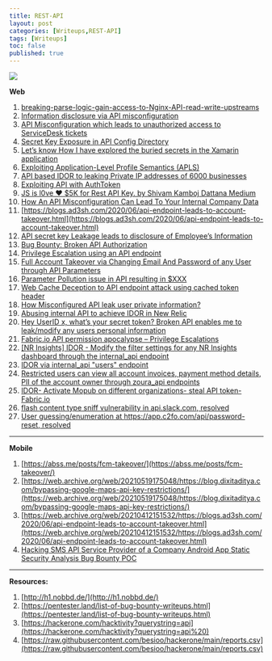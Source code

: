 ```yaml
---
title: REST-API
layout: post
categories: [Writeups,REST-API]
tags: [Writeups]
toc: false
published: true
---
```


![](https://i.imgur.com/tj2Wh0I.png)

**Web**

1. [breaking-parse-logic-gain-access-to-Nginx-API-read-write-upstreams](https://zoidsec.medium.com/breaking-parse-logic-gain-access-to-nginx-api-read-write-upstreams-1cb062aa44ca)
2. [Information disclosure via API misconfiguration](https://rizwansiddiqu1.medium.com/information-disclosure-via-api-misconfiguration-c05ed327f9d2)
3. [API Misconfiguration which leads to unauthorized access to ServiceDesk tickets](https://noobx.in/blogs/API-Misconfiguration-which-leads-to-unauthorized-access-to-servicedesk-tickets)
4. [Secret Key Exposure in API Config Directory](https://ahmdhalabi.medium.com/secret-key-exposure-in-api-config-directory-79cf7e7b976)
5. [Let’s know How I have explored the buried secrets in the Xamarin application](https://secureitmania.medium.com/lets-know-how-i-have-explored-the-buried-secrets-in-xamarin-application-d6b8c5609c87)
6. [Exploiting Application-Level Profile Semantics (APLS)](https://niemand.com.ar/2021/01/08/exploiting-application-level-profile-semantics-apls-from-spring-data-rest/)
7. [API based IDOR to leaking Private IP addresses of 6000 businesses](https://rafi-ahamed.medium.com/api-based-idor-to-leaking-private-ip-address-of-6000-businesses-6bc085ac6a6f)
8. [Exploiting API with AuthToken](https://rafi-ahamed.medium.com/exploiting-api-with-authtoken-3bea7b1fb6a9)
9. [JS is l0ve ❤️ $5K for Rest API Key. by Shivam Kamboj Dattana Medium](https://sechunter.medium.com/js-is-love-%EF%B8%8F-ca393a4849e9)
10. [How An API Misconfiguration Can Lead To Your Internal Company Data](https://www.secjuice.com/api-misconfiguration-data-breach/)
11. [https://blogs.ad3sh.com/2020/06/api-endpoint-leads-to-account-takeover.html](https://blogs.ad3sh.com/2020/06/api-endpoint-leads-to-account-takeover.html)
12. [API secret key Leakage leads to disclosure of Employee’s Information](https://medium.com/@spade.com/api-secret-key-leakage-leads-to-disclosure-of-employees-information-5ca4ce17e1ce)
13. [Bug Bounty: Broken API Authorization](https://medium.com/@th3hidd3nmist/bug-bounty-broken-api-authorization-d30c940ccb42)
14. [Privilege Escalation using an API endpoint](https://medium.com/@ronak_9889/privilege-escalation-using-api-endpoint-fce841caaff3)
15. [Full Account Takeover via Changing Email And Password of any User through API Parameters](https://medium.com/@adeshkolte/full-account-takeover-changing-email-and-password-of-any-user-through-api-parameters-3d527ab27240)
16. [Parameter Pollution issue in API resulting in $XXX](https://smaranchand.com.np/2019/06/parameter-pollution-issue-in-api-resulting-xxx/)
17. [Web Cache Deception to API endpoint attack using cached token header](https://medium.com/@kunal94/web-cache-deception-to-api-endpoint-attack-using-cached-token-header-b01a604a5ccd)
18. [How Misconfigured API leak user private information?](https://medium.com/@Skylinearafat/how-misconfigured-api-leaked-user-private-information-e3e8c13e52e4)
19. [Abusing internal API to achieve IDOR in New Relic](https://www.jonbottarini.com/2018/01/02/abusing-internal-api-to-achieve-idor-in-new-relic/)
20. [Hey UserID x, what’s your secret token? Broken API enables me to leak/modify any users personal information](https://medium.com/@zseano/fun-with-mobile-apps-broken-api-leads-to-leak-of-millions-of-personal-information-e7eb0b9dcce7)
21. [Fabric.io API permission apocalypse – Privilege Escalations](https://wesecureapp.com/blog/fabric-io-api-permission-apocalypse-privilege-escalations/)
22. [[NR Insights] IDOR - Modify the filter settings for any NR Insights dashboard through the internal_api endpoint](https://hackerone.com/reports/459443)
23. [IDOR via internal_api "users" endpoint](https://hackerone.com/reports/349291)
24. [Restricted users can view all account invoices, payment method details, PII of the account owner through zoura_api endpoints](https://hackerone.com/reports/501672)
25. [IDOR- Activate Mopub on different organizations- steal API token- Fabric.io](https://hackerone.com/reports/95552)
26. [flash content type sniff vulnerability in api.slack.com, resolved](https://hackerone.com/reports/3455)
27. [User guessing/enumeration at https://app.c2fo.com/api/password-reset, resolved](https://hackerone.com/reports/5688)

---

**Mobile** 

1. [https://abss.me/posts/fcm-takeover/](https://abss.me/posts/fcm-takeover/)
2. [https://web.archive.org/web/20210519175048/https://blog.dixitaditya.com/bypassing-google-maps-api-key-restrictions/](https://web.archive.org/web/20210519175048/https://blog.dixitaditya.com/bypassing-google-maps-api-key-restrictions/)
3. [https://web.archive.org/web/20210412151532/https://blogs.ad3sh.com/2020/06/api-endpoint-leads-to-account-takeover.html](https://web.archive.org/web/20210412151532/https://blogs.ad3sh.com/2020/06/api-endpoint-leads-to-account-takeover.html)
4. [Hacking SMS API Service Provider of a Company Android App Static Security Analysis Bug Bounty POC](https://blog.securitybreached.org/2020/02/19/hacking-sms-api-service-provider-of-a-company-android-app-static-security-analysis-bug-bounty-poc/)

---

**Resources:** 
1. [http://h1.nobbd.de/](http://h1.nobbd.de/)
2. [https://pentester.land/list-of-bug-bounty-writeups.html](https://pentester.land/list-of-bug-bounty-writeups.html)
3. [https://hackerone.com/hacktivity?querystring=api](https://hackerone.com/hacktivity?querystring=api%20)
4. [https://raw.githubusercontent.com/besioo/hackerone/main/reports.csv](https://raw.githubusercontent.com/besioo/hackerone/main/reports.csv)
